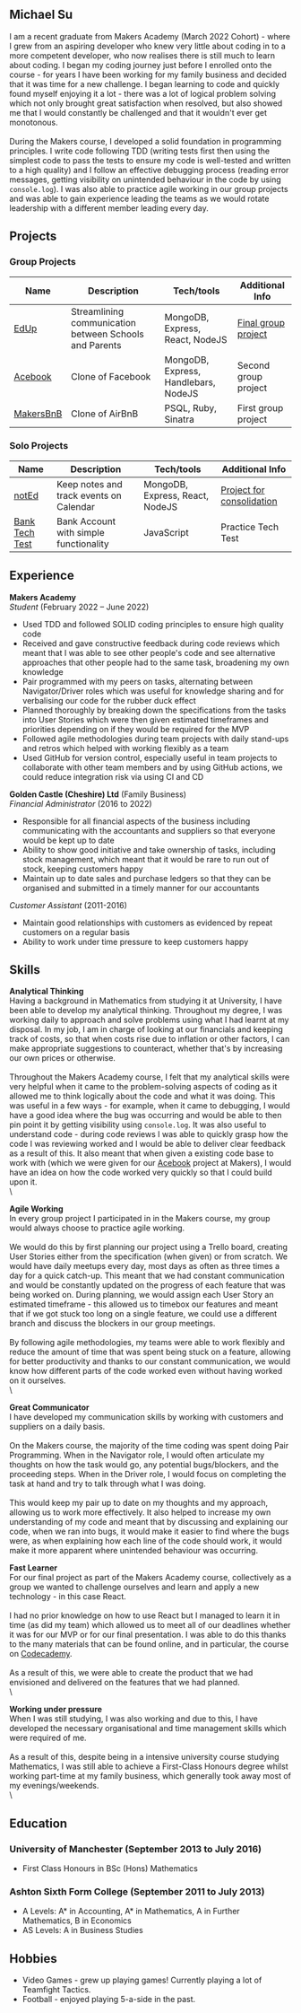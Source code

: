 ## Michael Su
I am a recent graduate from Makers Academy (March 2022 Cohort) - where I grew from an aspiring developer who knew very little about coding in to a more competent developer, who now realises there is still much to learn about coding. I began my coding journey just before I enrolled onto the course - for years I have been working for my family business and decided that it was time for a new challenge. I began learning to code and quickly found myself enjoying it a lot - there was a lot of logical problem solving which not only brought great satisfaction when resolved, but also showed me that I would constantly be challenged and that it wouldn't ever get monotonous.\
\
During the Makers course, I developed a solid foundation in programming principles. I write code following TDD (writing tests first then using the simplest code to pass the tests to ensure my code is well-tested and written to a high quality) and I follow an effective debugging process (reading error messages, getting visibility on unintended behaviour in the code by using `console.log`). I was also able to practice agile working in our group projects and was able to gain experience leading the teams as we would rotate leadership with a different member leading every day.

## Projects
### Group Projects
| Name                         | Description       | Tech/tools        | Additional Info |
| ---------------------------- | ----------------- | ----------------- | --------------- |
| [EdUp](https://github.com/jmcnally17/EdUp) | Streamlining communication between Schools and Parents  | MongoDB, Express, React, NodeJS | [Final group project](https://youtu.be/MnX0ePaLG-I?t=181)
| [Acebook](https://github.com/jmcnally17/acebook-zark-muckerberg) | Clone of Facebook | MongoDB, Express, Handlebars, NodeJS |Second group project |
| [MakersBnB](https://github.com/monenavarro/makers_bnb) | Clone of AirBnB | PSQL, Ruby, Sinatra |First group project |

### Solo Projects
| Name                         | Description       | Tech/tools        | Additional Info |
| ---------------------------- | ----------------- | ----------------- | --------------- |
| [notEd](https://github.com/mcsuGH/notEdApp) | Keep notes and track events on Calendar | MongoDB, Express, React, NodeJS |[Project for consolidation](https://www.youtube.com/watch?v=JeeGaNxC-Lc) |
| [Bank Tech Test](https://github.com/mcsuGH/Bank-Tech-Test) | Bank Account with simple functionality  | JavaScript |Practice Tech Test |

## Experience
**Makers Academy**  
_Student_ (February 2022 – June 2022)
- Used TDD and followed SOLID coding principles to ensure high quality code
- Received and gave constructive feedback during code reviews which meant that I was able to see other people's code and see alternative approaches that other people had to the same task, broadening my own knowledge
- Pair programmed with my peers on tasks, alternating between Navigator/Driver roles which was useful for knowledge sharing and for verbalising our code for the rubber duck effect
- Planned thoroughly by breaking down the specifications from the tasks into User Stories which were then given estimated timeframes and priorities depending on if they would be required for the MVP
- Followed agile methodologies during team projects with daily stand-ups and retros which helped with working flexibly as a team
- Used GitHub for version control, especially useful in team projects to collaborate with other team members and by using GitHub actions, we could reduce integration risk via using CI and CD

**Golden Castle (Cheshire) Ltd** (Family Business)\
_Financial Administrator_ (2016 to 2022) 
- Responsible for all financial aspects of the business including communicating with the accountants and suppliers so that everyone would be kept up to date
- Ability to show good initiative and take ownership of tasks, including stock management, which meant that it would be rare to run out of stock, keeping customers happy
- Maintain up to date sales and purchase ledgers so that they can be organised and submitted in a timely manner for our accountants

_Customer Assistant_ (2011-2016)
- Maintain good relationships with customers as evidenced by repeat customers on a regular basis
- Ability to work under time pressure to keep customers happy

## Skills
**Analytical Thinking**\
Having a background in Mathematics from studying it at University, I have been able to develop my analytical thinking. Throughout my degree, I was working daily to approach and solve problems using what I had learnt at my disposal. In my job, I am in charge of looking at our financials and keeping track of costs, so that when costs rise due to inflation or other factors, I can make appropriate suggestions to counteract, whether that's by increasing our own prices or otherwise.\
\
Throughout the Makers Academy course, I felt that my analytical skills were very helpful when it came to the problem-solving aspects of coding as it allowed me to think logically about the code and what it was doing. This was useful in a few ways - for example, when it came to debugging, I would have a good idea where the bug was occurring and would be able to then pin point it by getting visibility using `console.log`. It was also useful to understand code - during code reviews I was able to quickly grasp how the code I was reviewing worked and I would be able to deliver clear feedback as a result of this. It also meant that when given a existing code base to work with (which we were given for our [Acebook](https://github.com/jmcnally17/acebook-zark-muckerberg) project at Makers), I would have an idea on how the code worked very quickly so that I could build upon it.\
\

**Agile Working**\
In every group project I participated in in the Makers course, my group would always choose to practice agile working.\
\
We would do this by first planning our project using a Trello board, creating User Stories either from the specification (when given) or from scratch. We would have daily meetups every day, most days as often as three times a day for a quick catch-up. This meant that we had constant communication and would be constantly updated on the progress of each feature that was being worked on. During planning, we would assign each User Story an estimated timeframe - this allowed us to timebox our features and meant that if we got stuck too long on a single feature, we could use a different branch and discuss the blockers in our group meetings.\
\
By following agile methodologies, my teams were able to work flexibly and reduce the amount of time that was spent being stuck on a feature, allowing for better productivity and thanks to our constant communication, we would know how different parts of the code worked even without having worked on it ourselves.\
\

**Great Communicator**\
I have developed my communication skills by working with customers and suppliers on a daily basis.\
\
On the Makers course, the majority of the time coding was spent doing Pair Programming. When in the Navigator role, I would often articulate my thoughts on how the task would go, any potential bugs/blockers, and the proceeding steps. When in the Driver role, I would focus on completing the task at hand and try to talk through what I was doing.\
\
This would keep my pair up to date on my thoughts and my approach, allowing us to work more effectively. It also helped to increase my own understanding of my code and meant that by discussing and explaining our code, when we ran into bugs, it would make it easier to find where the bugs were, as when explaining how each line of the code should work, it would make it more apparent where unintended behaviour was occurring. 

**Fast Learner**\
For our final project as part of the Makers Academy course, collectively as a group we wanted to challenge ourselves and learn and apply a new technology - in this case React.\
\
I had no prior knowledge on how to use React but I managed to learn it in time (as did my team) which allowed us to meet all of our deadlines whether it was for our MVP or for our final presentation. I was able to do this thanks to the many materials that can be found online, and in particular, the course on [Codecademy](https://www.codecademy.com/learn/react-101).\
\
As a result of this, we were able to create the product that we had envisioned and delivered on the features that we had planned.\
\

**Working under pressure**\
When I was still studying, I was also working and due to this, I have developed the necessary organisational and time management skills which were required of me.\
\
As a result of this, despite being in a intensive university course studying Mathematics, I was still able to achieve a First-Class Honours degree whilst working part-time at my family business, which generally took away most of my evenings/weekends.\
\

## Education
### University of Manchester (September 2013 to July 2016)
- First Class Honours in BSc (Hons) Mathematics 

### Ashton Sixth Form College (September 2011 to July 2013)
- A Levels: A* in Accounting, A* in Mathematics, A in Further Mathematics, B in Economics
- AS Levels: A in Business Studies

## Hobbies
- Video Games - grew up playing games! Currently playing a lot of Teamfight Tactics.
- Football - enjoyed playing 5-a-side in the past.

